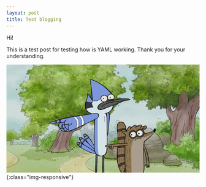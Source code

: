```yaml
---
layout: post
title: Test blogging
---
```


Hi!

This is a test post for testing how is YAML working. Thank you for your understanding.

![image-title-here](https://github.com/kzlskl/blog/blob/master/img/Regular-Show-Season-2-Episode-17-See-You-There.jpg?raw=true){:class="img-responsive"}

